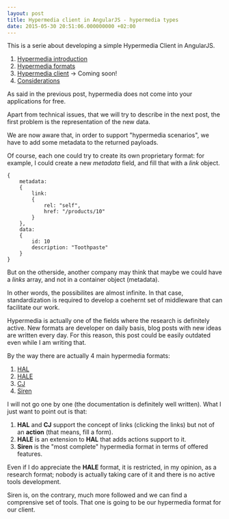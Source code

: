 ```yaml
---
layout: post
title: Hypermedia client in AngularJS - hypermedia types
date: 2015-05-30 20:51:06.000000000 +02:00
---
```

This is a serie about developing a simple Hypermedia Client in AngularJS.

1. [Hypermedia introduction](/hypermedia-client-in-angularjs/)
2. [Hypermedia formats](/hypermedia-client-in-angularjs-hypermedia-types/)
3. [Hypermedia client]() -> Coming soon!
4. [Considerations](/hypermedia-client-considerations/)

As said in the previous post, hypermedia does not come into your applications for free.

Apart from technical issues, that we will try to describe in the next post, the first problem is the representation of the new data.

We are now aware that, in order to support "hypermedia scenarios", we have to add some metadata to the returned payloads.

Of course, each one could try to create its own proprietary format: for example, I could create a new _metadata_ field, and fill that with a _link_ object.


    {
        metadata:
        {
            link: 
            {
                rel: "self",
                href: "/products/10"
            }
        },
        data:
        {
            id: 10
            description: "Toothpaste"
        }
    }


But on the otherside, another company may think that maybe we could have a _links_ array, and not in a container object (metadata).

In other words, the possibilites are almost infinite. In that case, standardization is required to develop a coehernt set of middleware that can facilitate our work.

Hypermedia is actually one of the fields where the research is definitely active. New formats are developer on daily basis, blog posts with new ideas are written every day. For this reason, this post could be easily outdated even while I am writing that.

By the way there are actually 4 main hypermedia formats:

1. [HAL](http://stateless.co/hal_specification.html)
2. [HALE](https://github.com/mdsol/hale)
3. [CJ](http://amundsen.com/media-types/collection/)
4. [Siren](https://github.com/kevinswiber/siren)

I will not go one by one (the documentation is definitely well written). What I just want to point out is that:

1. **HAL** and **CJ** support the concept of links (clicking the links) but not of an **action** (that means, fill a form).
2. **HALE** is an extension to **HAL** that adds actions support to it.
3. **Siren** is the "most complete" hypermedia format in terms of offered features.

Even if I do appreciate the **HALE** format, it is restricted, in my opinion, as a research format; nobody is actually taking care of it and there is no active tools development.

Siren is, on the contrary, much more followed and we can find a comprensive set of tools. That one is going to be our hypermedia format for our client.

